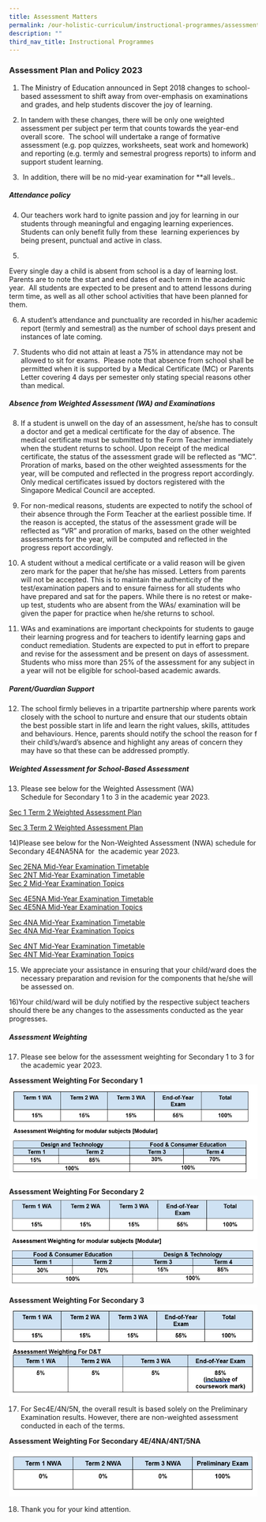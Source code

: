 ```yaml
---
title: Assessment Matters
permalink: /our-holistic-curriculum/instructional-programmes/assessment-matters/
description: ""
third_nav_title: Instructional Programmes
---
```

### Assessment Plan and Policy 2023

1) The Ministry of Education announced in Sept 2018 changes to school-based assessment to shift away from over-emphasis on examinations and grades, and help students discover the joy of learning.

2)    In tandem with these changes, there will be only one weighted assessment per subject per term that counts towards the year-end overall score.  The school will undertake a range of formative assessment (e.g. pop quizzes, worksheets, seat work and homework) and reporting (e.g. termly and semestral progress reports) to inform and support student learning.

3)   In addition, there will be no mid-year examination for **all levels..  

##### Attendance policy

4) Our teachers work hard to ignite passion and joy for learning in our students through meaningful and engaging learning experiences. Students can only benefit fully from these  learning experiences by being present, punctual and active in class.  

5) 
Every single day a child is absent from school is a day of learning lost.  Parents are to note the start and end dates of each term in the academic year.  All students are expected to be present and to attend lessons during term time, as well as all other school activities that have been planned for them.
 
6) A student’s attendance and punctuality are recorded in his/her academic report (termly and semestral) as the number of school days present and instances of late coming.

7) Students who did not attain at least a 75% in attendance may not be allowed to sit for exams.  Please note that absence from school shall be permitted when it is supported by a Medical Certificate (MC) or Parents Letter covering 4 days per semester only stating special reasons other than medical.

##### Absence from Weighted Assessment (WA) and Examinations <br>
8) If a student is unwell on the day of an assessment, he/she has to consult a doctor and get a medical certificate for the day of absence. The medical certificate must be submitted to the Form Teacher immediately when the student returns to school. Upon receipt of the medical certificate, the status of the assessment grade will be reflected as “MC”. Proration of marks, based on the other weighted assessments for the year, will be computed and reflected in the progress report accordingly. Only medical certificates issued by doctors registered with the Singapore Medical Council are accepted.

9) For non-medical reasons, students are expected to notify the school of their absence through the Form Teacher at the earliest possible time. If the reason is accepted, the status of the assessment grade will be reflected as “VR” and proration of marks, based on the other weighted assessments for the year, will be computed and reflected in the progress report accordingly.

10) A student without a medical certificate or a valid reason will be given zero mark for the paper that he/she has missed. Letters from parents will not be accepted. This is to maintain the authenticity of the test/examination papers and to ensure fairness for all students who have prepared and sat for the papers. While there is no retest or make-up test, students who are absent from the WAs/ examination will be given the paper for practice when he/she returns to school.
11) WAs and examinations are important checkpoints for students to gauge their learning progress and for teachers to identify learning gaps and conduct remediation. Students are expected to put in effort to prepare and revise for the assessment and be present on days of assessment. Students who miss more than 25% of the assessment for any subject in a year will not be eligible for school-based academic awards.

##### Parent/Guardian Support 

12) The school firmly believes in a tripartite partnership where parents work closely with the school to nurture and ensure that our students obtain the best possible start in life and learn the right values, skills, attitudes and behaviours. Hence, parents should notify the school the reason for f their child’s/ward’s absence and highlight any areas of concern they may have so that these can be addressed promptly.

##### Weighted Assessment for School-Based Assessment 

13) Please see below for the Weighted Assessment (WA) Schedule for Secondary 1 to 3 in the academic year 2023.

[Sec 1 Term 2 Weighted Assessment Plan](/files/2022%20Sec%201%20Term%202%20Consolidated%20Assessment%20Plan.pdf)

[Sec 3 Term 2 Weighted Assessment Plan](/files/2022%20Sec%203%20Term%202%20Consolidated%20Assessment%20Plan.pdf)

14)Please see below for the Non-Weighted Assessment (NWA) schedule for Secondary 4E4NA5NA for  the academic year 2023.

[Sec 2ENA Mid-Year Examination Timetable](/files/S2E2NA_MYE%202022%20timetable%20updated%2011%20Apr%2022.pdf) <br>
[Sec 2NT Mid-Year Examination Timetable](/files/S2NT_MYE%202022%20timetable%20updated%2011%20Apr%2022.pdf) <br>
[Sec 2 Mid-Year Examination Topics](/files/Sec%202%20MYE%20Topics%202022.pdf)

[Sec 4E5NA Mid-Year Examination Timetable](/files/S4E_5N_MYE%202022%20Timetable%206%20Apr%2022.pdf) <br>
[Sec 4E5NA Mid-Year Examination Topics](/files/Sec%204E5NA%20MYE%20Topics%202022.pdf)

[Sec 4NA Mid-Year Examination Timetable](/files/S4NA_MYE%202022%20timetable%20updated%206%20Apr%2022.pdf) <br>
[Sec 4NA Mid-Year Examination Topics](/files/Sec%204NA%20MYE%20Topics%202022.pdf)

[Sec 4NT Mid-Year Examination Timetable](/files/S4NT_MYE%202022%20timetable%20updated%206%20Apr%2022.pdf) <br>
[Sec 4NT Mid-Year Examination Topics](/files/Sec%204NT%20MYE%20Topics%202022.pdf)

15) We appreciate your assistance in ensuring that your child/ward does the necessary preparation and revision for the components that he/she will be assessed on.

16)Your child/ward will be duly notified by the respective subject teachers should there be any changes to the assessments conducted as the year progresses.

##### Assessment Weighting
17) Please see below for the assessment weighting for Secondary 1 to 3 for the academic year 2023.
        
**Assessment Weighting For Secondary 1**
![](/images/Capture%201.png)

**Assessment Weighting For Secondary 2**
![](/images/Capture%202.png)

**Assessment Weighting For Secondary 3**
![](/images/Capture%204.png)

17) For Sec4E/4N/5N, the overall result is based solely on the Preliminary Examination results. However, there are non-weighted assessment conducted in each of the terms.

**Assessment Weighting For Secondary 4E/4NA/4NT/5NA**

![](/images/Capture5.png)

18) Thank you for your kind attention.